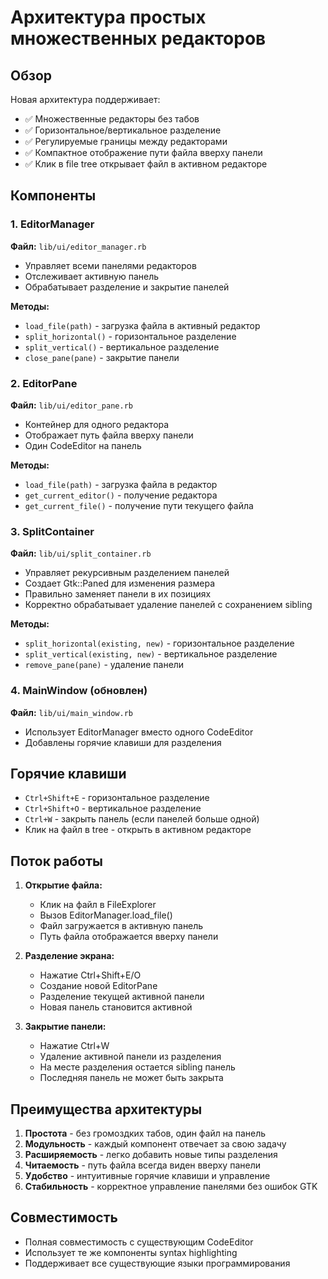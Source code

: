 # Архитектура простых множественных редакторов

## Обзор

Новая архитектура поддерживает:
- ✅ Множественные редакторы без табов
- ✅ Горизонтальное/вертикальное разделение
- ✅ Регулируемые границы между редакторами
- ✅ Компактное отображение пути файла вверху панели
- ✅ Клик в file tree открывает файл в активном редакторе

## Компоненты

### 1. EditorManager
**Файл:** `lib/ui/editor_manager.rb`
- Управляет всеми панелями редакторов
- Отслеживает активную панель
- Обрабатывает разделение и закрытие панелей

**Методы:**
- `load_file(path)` - загрузка файла в активный редактор
- `split_horizontal()` - горизонтальное разделение
- `split_vertical()` - вертикальное разделение
- `close_pane(pane)` - закрытие панели

### 2. EditorPane
**Файл:** `lib/ui/editor_pane.rb`
- Контейнер для одного редактора
- Отображает путь файла вверху панели
- Один CodeEditor на панель

**Методы:**
- `load_file(path)` - загрузка файла в редактор
- `get_current_editor()` - получение редактора
- `get_current_file()` - получение пути текущего файла

### 3. SplitContainer
**Файл:** `lib/ui/split_container.rb`
- Управляет рекурсивным разделением панелей
- Создает Gtk::Paned для изменения размера
- Правильно заменяет панели в их позициях
- Корректно обрабатывает удаление панелей с сохранением sibling

**Методы:**
- `split_horizontal(existing, new)` - горизонтальное разделение
- `split_vertical(existing, new)` - вертикальное разделение
- `remove_pane(pane)` - удаление панели

### 4. MainWindow (обновлен)
**Файл:** `lib/ui/main_window.rb`
- Использует EditorManager вместо одного CodeEditor
- Добавлены горячие клавиши для разделения

## Горячие клавиши

- `Ctrl+Shift+E` - горизонтальное разделение
- `Ctrl+Shift+O` - вертикальное разделение  
- `Ctrl+W` - закрыть панель (если панелей больше одной)
- Клик на файл в tree - открыть в активном редакторе

## Поток работы

1. **Открытие файла:**
   - Клик на файл в FileExplorer
   - Вызов EditorManager.load_file()
   - Файл загружается в активную панель
   - Путь файла отображается вверху панели

2. **Разделение экрана:**
   - Нажатие Ctrl+Shift+E/O
   - Создание новой EditorPane
   - Разделение текущей активной панели
   - Новая панель становится активной

3. **Закрытие панели:**
   - Нажатие Ctrl+W
   - Удаление активной панели из разделения
   - На месте разделения остается sibling панель
   - Последняя панель не может быть закрыта

## Преимущества архитектуры

1. **Простота** - без громоздких табов, один файл на панель
2. **Модульность** - каждый компонент отвечает за свою задачу
3. **Расширяемость** - легко добавить новые типы разделения
4. **Читаемость** - путь файла всегда виден вверху панели
5. **Удобство** - интуитивные горячие клавиши и управление
6. **Стабильность** - корректное управление панелями без ошибок GTK

## Совместимость

- Полная совместимость с существующим CodeEditor
- Использует те же компоненты syntax highlighting
- Поддерживает все существующие языки программирования 